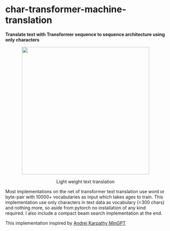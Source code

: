 # char-transformer-machine-translation
**Translate text with Transformer sequence to sequence architecture using only characters**

<p align = "center"> 
<img src='https://www.quotemaster.org/images/04/046e60f1f0f4f86cb84ac4eae813f55c.jpeg' width=400>
</p>
<p align = "center"> Light weight text translation </p>

Most implementations on the net of transformer text translation use word or byte-pair with 10000+ vocabularies as input which takes ages to train. This implementation use only characters in text data as vocabulary (<300 chars) and nothing more, so aside from pytorch no installation of any kind required. I also include a compact beam search implementation at the end.

This implementation inspired by <a href='https://github.com/karpathy/minGPT'>Andrej Karpathy MinGPT</a>



